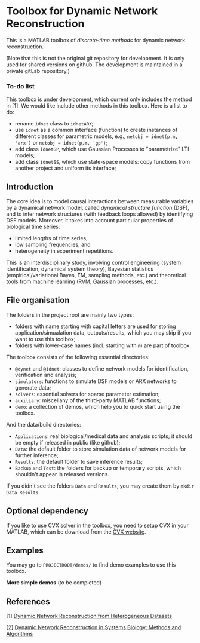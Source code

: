 # Toolbox for Dynamic Network Reconstruction 

This is a MATLAB toolbox of *discrete-time methods* for dynamic network reconstruction. 

(Note that this is not the original git repository for development. It is only used for
shared versions on github. The development is maintained in a private gitLab repository.)

### To-do list

This toolbox is under development, which current only includes the method in [1]. We would like include other methods in this toolbox. Here is a list to do:

- rename `idnet` class to `idnetARX`;
- use `idnet` as a common interface (function) to create instances of different classes
  for parametric models, e.g., `netobj = idnet(p,m, 'arx')` or `netobj = idnet(p,m, 'gp')`;
- add class `idnetGP`, which use Gaussian Processes to "parametrize" LTI models;
- add class `idnetSS`, which use state-space models: copy functions from another project and uniform its interface;

## Introduction

The core idea is to model causal interactions between measurable variables by a
dynamical network model, called *dynamical structure function* (DSF), and to
infer network structures (with feedback loops allowed) by identifying DSF
models. Moreover, it takes into account particular properties of biological time series:

-  limited lengths of time series,
-  low sampling frequencies, and
-  heterogeneity in experiment repetitions.

This is an interdisciplinary study, involving control engineering (system
identification, dynamical system theory), Bayesian statistics
(empirical/variational Bayes, EM, sampling methods, etc.)  and theoretical tools
from machine learning (RVM, Gaussian processes, etc.).

## File organisation

The folders in the project root are mainly two types:

- folders with name starting with capital letters are used for storing application/simualation data, outputs/results, which you may skip if you want to use this toolbox;
- folders with lower-case names (incl. starting with `@`) are part of toolbox.

The toolbox consists of the following essential directories:

- `@dynet` and `@idnet`: classes to define network models for identification, verification and analysis;
- `simulators`: functions to simulate DSF models or ARX networks to generate data;
- `solvers`: essential solvers for sparse parameter estimation;
- `auxiliary`: miscellany of the third-party MATLAB functions;
- `demo`: a collection of demos, which help you to quick start using the toolbox.

And the data/build directories:

- `Applications`: real biological/medical data and analysis scripts; it should
  be empty if released in public (like github);
- `Data`: the default folder to store simulation data of network models for further inference;
- `Results`: the default folder to save inference results;
- `Backup` and `Test`: the folders for backup or temporary scripts, which shouldn't appear in released versions.

If you didn't see the folders `Data` and `Results`, you may create them by `mkdir Data Results`.

## Optional dependency

If you like to use CVX solver in the toolbox, you need to setup CVX in your MATLAB, which can be download from the [CVX website](http://cvxr.com/cvx/download/).

## Examples

You may go to `PROJECTROOT/demos/` to find demo examples to use this toolbox.

**More simple demos** (to be completed)

## References

[1] [Dynamic Network Reconstruction from Heterogeneous Datasets](https://arxiv.org/abs/1612.01963)

[2] [Dynamic Network Reconstruction in Systems Biology: Methods and Algorithms](http://publications.uni.lu/handle/10993/35580)